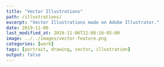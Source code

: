 ```yaml
---
title: "Vector Illustrations"
path: /illustrations/
excerpt: "Vector Illustrations made on Adobe Illustrator."
date: 2019-11-06
last_modified_at: 2019-11-06T12:08:16-05:00
image: ../../images/vector-feature.png
categories: [work]
tags: [portrait, drawing, vector, illustration]
output: false
---
```

